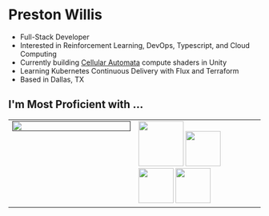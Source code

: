 # Preston Willis
- Full-Stack Developer
- Interested in Reinforcement Learning, DevOps, Typescript, and Cloud Computing
- Currently building [Cellular Automata](https://www.techtarget.com/searchenterprisedesktop/definition/cellular-automaton#:~:text=A%20cellular%20automaton%20(CA)%20is,the%20states%20of%20neighboring%20cells.) compute shaders in Unity
- Learning Kubernetes Continuous Delivery with Flux and Terraform
- Based in Dallas, TX

## I'm Most Proficient with ...

  <table cellpadding="0">
  <tr style="padding: 0">
    <!-- GitHub Stats Card -->  
    <td valign="top" width="50%" >  
      <a href="">
        <img align="top" width="100%" src="https://github-readme-stats.vercel.app/api/top-langs/?username=preston-willis&exclude_repo=Bipedal-Walker,Saltie,RLBot-Neuroevolution,CordCoin,Lidar-Script&layout=pie&hide=css,c&theme=tokyonight&hide_border=true" />
      </a>
    </td>
    <!-- GitHub Top Language Card -->
    <td valign="top">
      <img height="90" src="https://skillicons.dev/icons?i=ts,py,postgres,kubernetes,aws"/>
      <img height="70" src="https://skillicons.dev/icons?i=react,flask,graphql,apollo,django,prisma"/>
      <img height="70" src="https://skillicons.dev/icons?i=nodejs,nextjs,docker,githubactions,expressjs,arduino"/>
      <img height="70" src="https://skillicons.dev/icons?i=cpp,raspberrypi,tensorflow,pytorch,unity,vim"/>
    </td>
  </tr>
</table>
